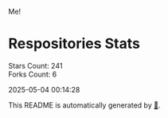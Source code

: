 Me!

# Respositories Stats
Stars Count: 241  
Forks Count: 6

2025-05-04 00:14:28  

This README is automatically generated by [🐰](https://github.com/rnitta/rnitta).
